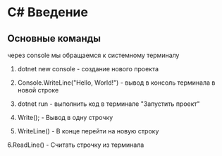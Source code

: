 # C# Введение

## Основные команды

через console мы обращаемся к системному терминалу

1. dotnet new console - создание нового проекта

2. Console.WriteLine("Hello, World!") - вывод в консоль терминала в новой строке

3. dotnet run - выполнить код в терминале "Запустить проект"

4. Write(); - Вывод в одну строчку

5. WriteLine() - В конце перейти на новую строку

6.ReadLine() - Считать строчку из терминала
